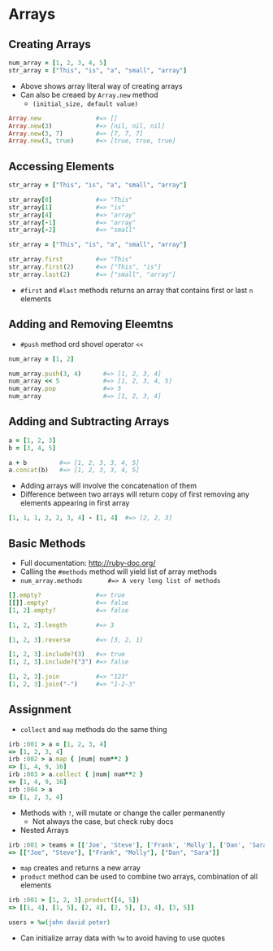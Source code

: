 # Arrays
## Creating Arrays
```ruby
num_array = [1, 2, 3, 4, 5]
str_array = ["This", "is", "a", "small", "array"]
```
* Above shows array literal way of creating arrays
* Can also be creaed by `Array.new` method
  * `(initial_size, default value)`
```ruby
Array.new               #=> []
Array.new(3)            #=> [nil, nil, nil]
Array.new(3, 7)         #=> [7, 7, 7]
Array.new(3, true)      #=> [true, true, true]
```

## Accessing Elements
```ruby
str_array = ["This", "is", "a", "small", "array"]

str_array[0]            #=> "This"
str_array[1]            #=> "is"
str_array[4]            #=> "array"
str_array[-1]           #=> "array"
str_array[-2]           #=> "small"
```

```ruby
str_array = ["This", "is", "a", "small", "array"]

str_array.first         #=> "This"
str_array.first(2)      #=> ["This", "is"]
str_array.last(2)       #=> ["small", "array"]
```
* `#first` and `#last` methods returns an array that contains first or last `n` elements


## Adding and Removing Eleemtns
* `#push` method ord shovel operator `<<`
```ruby
num_array = [1, 2]

num_array.push(3, 4)      #=> [1, 2, 3, 4]
num_array << 5            #=> [1, 2, 3, 4, 5]
num_array.pop             #=> 5
num_array                 #=> [1, 2, 3, 4]
```

## Adding and Subtracting Arrays
```ruby
a = [1, 2, 3]
b = [3, 4, 5]

a + b         #=> [1, 2, 3, 3, 4, 5]
a.concat(b)   #=> [1, 2, 3, 3, 4, 5]
```
* Adding arrays will involve the concatenation of them
* Difference between two arrays will return copy of first removing any elements appearing in first array
```ruby
[1, 1, 1, 2, 2, 3, 4] - [1, 4]  #=> [2, 2, 3]
```

## Basic Methods
* Full documentation: http://ruby-doc.org/
* Calling the `#methods` method will yield list of array methods
* `num_array.methods       #=> A very long list of methods`
```ruby
[].empty?               #=> true
[[]].empty?             #=> false
[1, 2].empty?           #=> false

[1, 2, 3].length        #=> 3

[1, 2, 3].reverse       #=> [3, 2, 1]

[1, 2, 3].include?(3)   #=> true
[1, 2, 3].include?("3") #=> false

[1, 2, 3].join          #=> "123"
[1, 2, 3].join("-")     #=> "1-2-3"
```

## Assignment
* `collect` and `map` methods do the same thing
```ruby
irb :001 > a = [1, 2, 3, 4]
=> [1, 2, 3, 4]
irb :002 > a.map { |num| num**2 }
=> [1, 4, 9, 16]
irb :003 > a.collect { |num| num**2 }
=> [1, 4, 9, 16]
irb :004 > a
=> [1, 2, 3, 4]
```
* Methods with `!`, will mutate or change the caller permanently
  * Not always the case, but check ruby docs
* Nested Arrays
```ruby
irb :001 > teams = [['Joe', 'Steve'], ['Frank', 'Molly'], ['Dan', 'Sara']]
=> [["Joe", "Steve"], ["Frank", "Molly"], ["Dan", "Sara"]]
```
* `map` creates and returns a new array
* `product` method can be used to combine two arrays, combination of all elements
```ruby
irb :001 > [1, 2, 3].product([4, 5])
=> [[1, 4], [1, 5], [2, 4], [2, 5], [3, 4], [3, 5]]
```
```ruby
users = %w(john david peter)
```
* Can initialize array data with `%w` to avoid having to use quotes